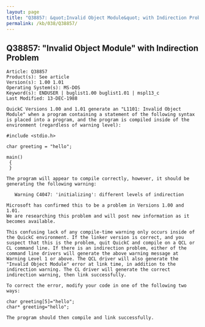 ```yaml
---
layout: page
title: "Q38857: &quot;Invalid Object Module&quot; with Indirection Problem"
permalink: /kb/038/Q38857/
---
```


## Q38857: &quot;Invalid Object Module&quot; with Indirection Problem

	Article: Q38857
	Product(s): See article
	Version(s): 1.00 1.01
	Operating System(s): MS-DOS
	Keyword(s): ENDUSER | buglist1.00 buglist1.01 | mspl13_c
	Last Modified: 13-DEC-1988
	
	QuickC Versions 1.00 and 1.01 generate an "L1101: Invalid Object
	Module" when a program containing a statement of the following syntax
	is placed into a program, and the program is compiled inside of the
	environment (regardless of warning level):
	
	#include <stdio.h>
	
	char greeting = "hello";
	
	main()
	 {
	 }
	
	The program will appear to compile correctly, however, it should be
	generating the following warning:
	
	   Warning C4047: 'initializing': different levels of indirection
	
	Microsoft has confirmed this to be a problem in Versions 1.00 and 1.01.
	We are researching this problem and will post new information as it
	becomes available.
	
	This confusing lack of any compile-time warning only occurs inside of
	the QuickC environment. If the linker version is correct, and you
	suspect that this is the problem, quit QuickC and compile on a QCL or
	CL command line. If there is an indirection problem, either of the
	command line drivers will generate the above warning message at
	Warning Level 1 or above. The QCL driver will also generate the
	"Invalid Object Module" error at link time, in addition to the
	indirection warning. The CL driver will generate the correct
	indirection warning, then link successfully.
	
	To correct the error, modify your code in one of the following two
	ways:
	
	char greeting[5]="hello";
	char* greeting="hello";
	
	The program should then compile and link successfully.
